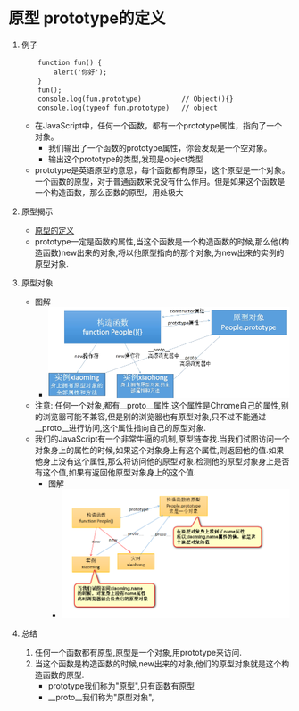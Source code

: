# 原型 prototype的定义
1. 例子
    ```
        function fun() {
            alert('你好');
        }
        fun();
        console.log(fun.prototype)          // Object(){}
        console.log(typeof fun.prototype)   // object
    ```
    * 在JavaScript中，任何一个函数，都有一个prototype属性，指向了一个对象。
        * 我们输出了一个函数的prototype属性，你会发现是一个空对象。
        * 输出这个prototype的类型,发现是object类型
    * prototype是英语原型的意思，每个函数都有原型，这个原型是一个对象。一个函数的原型，对于普通函数来说没有什么作用。但是如果这个函数是一个构造函数，那么函数的原型，用处极大

2. 原型揭示
    * [原型的定义](file/01_原型的定义.html)
    * prototype一定是函数的属性,当这个函数是一个构造函数的时候,那么他(构造函数)new出来的对象,将以他原型指向的那个对象,为new出来的实例的原型对象.
    
3. 原型对象
    * 图解
        * ![原型对象](img/01_原型对象.png)
    * 注意: 任何一个对象,都有__proto__属性,这个属性是Chrome自己的属性,别的浏览器可能不兼容,但是别的浏览器也有原型对象,只不过不能通过__proto__进行访问,这个属性指向自己的原型对象.
    * 我们的JavaScript有一个非常牛逼的机制,原型链查找.当我们试图访问一个对象身上的属性的时候,如果这个对象身上有这个属性,则返回他的值.如果他身上没有这个属性,那么将访问他的原型对象.检测他的原型对象身上是否有这个值,如果有返回他原型对象身上的这个值.
        * 图解 
            * ![原型链的查找](img/02_原型链的查找.png)

4. 总结
    1. 任何一个函数都有原型,原型是一个对象,用prototype来访问.
    2. 当这个函数是构造函数的时候,new出来的对象,他们的原型对象就是这个构造函数的原型.
        * prototype我们称为"原型",只有函数有原型
        * __proto__我们称为"原型对象",
        
  